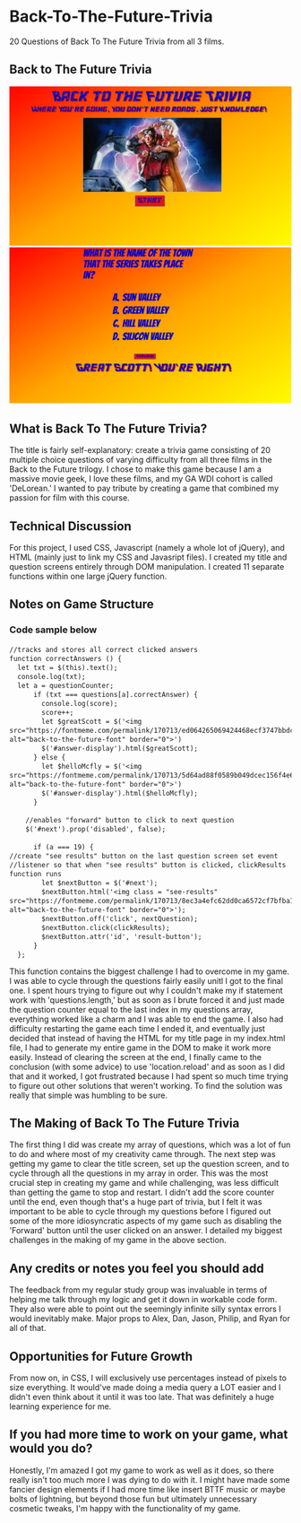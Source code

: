 # Back-To-The-Future-Trivia
20 Questions of Back To The Future Trivia from all 3 films.

## Back to The Future Trivia

![Title screen](bttf-trivia-title-screen.png)
![Question Screen](bttf-trivia-question-screen.png)

## What is Back To The Future Trivia?

The title is fairly self-explanatory: create a trivia game consisting of
20 multiple choice questions of varying difficulty from all three films 
in the Back to the Future trilogy. I chose to make this game because I am 
a massive movie geek, I love these films, and my GA WDI cohort is 
called 'DeLorean.' I wanted to pay tribute by creating a game that 
combined my passion for film with this course.

## Technical Discussion

For this project, I used CSS, Javascript (namely a whole lot of jQuery),
and HTML (mainly just to link my CSS and Javasript files). I created my
title and question screens entirely through DOM manipulation. I created
11 separate functions within one large jQuery function.

## Notes on Game Structure

### Code sample below
```
//tracks and stores all correct clicked answers
function correctAnswers () {
  let txt = $(this).text();
  console.log(txt);
  let a = questionCounter;
      if (txt === questions[a].correctAnswer) {
        console.log(score);
        score++;
        let $greatScott = $('<img src="https://fontmeme.com/permalink/170713/ed064265069424468ecf3747bbdce20f.png" alt="back-to-the-future-font" border="0">')
        $('#answer-display').html($greatScott);
      } else {
        let $helloMcfly = $('<img src="https://fontmeme.com/permalink/170713/5d64ad88f0589b049dcec156f4e6fba3.png" alt="back-to-the-future-font" border="0">')
        $('#answer-display').html($helloMcfly);
      }

    //enables "forward" button to click to next question
    $('#next').prop('disabled', false);

      if (a === 19) {
//create "see results" button on the last question screen set event
//listener so that when "see results" button is clicked, clickResults function runs
        let $nextButton = $('#next');
        $nextButton.html('<img class = "see-results" src="https://fontmeme.com/permalink/170713/8ec3a4efc62dd0ca6572cf7bfba1ea20.png" alt="back-to-the-future-font" border="0">');
        $nextButton.off('click', nextQuestion);
        $nextButton.click(clickResults);
        $nextButton.attr('id', 'result-button');
      }
  };
  ```
  This function contains the biggest challenge I had to overcome in my game.
  I was able to cycle through the questions fairly easily unitl I got to
  the final one. I spent hours trying to figure out why I couldn't make
  my if statement work with 'questions.length,' but as soon as I brute
  forced it and just made the question counter equal to the last index
  in my questions array, everything worked like a charm and I was able to
  end the game. I also had difficulty restarting the game each time I
  ended it, and eventually just decided that instead of having the HTML
  for my title page in my index.html file,  I had to generate my entire game
  in the DOM to make it work more easily. Instead of clearing the screen
  at the end, I finally came to the conclusion (with some advice) to use 
  'location.reload' and as soon as I did that and it worked, I got frustrated 
  because I had spent so much time trying to figure out other solutions 
  that weren't working. To find the solution was really that simple was 
  humbling to be sure.

## The Making of Back To The Future Trivia

The first thing I did was create my array of questions, which was a lot 
of fun to do and where most of my creativity came through. The next step
was getting my game to clear the title screen, set up the question screen,
and to cycle through all the questions in my array in order. This was the
most crucial step in creating my game and while challenging, was less 
difficult than getting the game to stop and restart. I didn't add the 
score counter until the end, even though that's a huge part of trivia,
but I felt it was important to be able to cycle through my questions before
I figured out some of the more idiosyncratic aspects of my game such as
disabling the 'Forward' button until the user clicked on an answer.
I detailed my biggest challenges in the making of my game in the above 
section.

## Any credits or notes you feel you should add

The feedback from my regular study group was invaluable in terms of 
helping me talk through my logic and get it down in workable code form.
They also were able to point out the seemingly infinite silly syntax 
errors I would inevitably make. Major props to Alex, Dan, Jason, Philip, 
and Ryan for all of that.

## Opportunities for Future Growth

From now on, in CSS, I will exclusively use percentages instead of pixels 
to size everything. It would've made doing a media query a LOT easier 
and I didn't even think about it until it was too late. 
That was definitely a huge learning experience for me.

## If you had more time to work on your game, what would you do?

Honestly, I'm amazed I got my game to work as well as it does, so there
really isn't too much more I was dying to do with it. I might have made
some fancier design elements if I had more time like insert BTTF music
or maybe bolts of lightning, but beyond those fun but ultimately unnecessary 
cosmetic tweaks, I'm happy with the functionality of my game.
